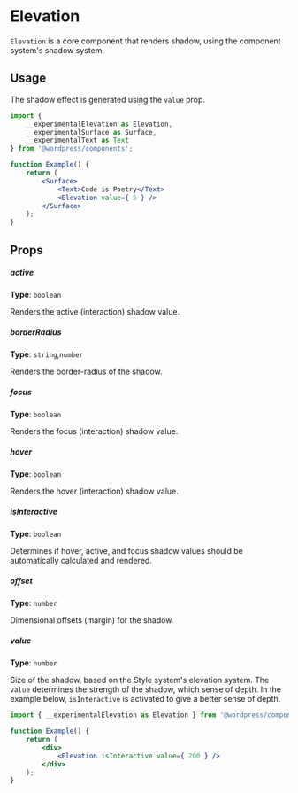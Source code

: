 # Elevation

`Elevation` is a core component that renders shadow, using the component system's shadow system.

## Usage

The shadow effect is generated using the `value` prop.

```jsx
import {
	__experimentalElevation as Elevation,
	__experimentalSurface as Surface,
	__experimentalText as Text
} from '@wordpress/components';

function Example() {
	return (
		<Surface>
			<Text>Code is Poetry</Text>
			<Elevation value={ 5 } />
		</Surface>
	);
}
```

## Props

##### active

**Type**: `boolean`

Renders the active (interaction) shadow value.

##### borderRadius

**Type**: `string`,`number`

Renders the border-radius of the shadow.

##### focus

**Type**: `boolean`

Renders the focus (interaction) shadow value.

##### hover

**Type**: `boolean`

Renders the hover (interaction) shadow value.

##### isInteractive

**Type**: `boolean`

Determines if hover, active, and focus shadow values should be automatically calculated and rendered.

##### offset

**Type**: `number`

Dimensional offsets (margin) for the shadow.

##### value

**Type**: `number`

Size of the shadow, based on the Style system's elevation system. The `value` determines the strength of the shadow, which sense of depth.
In the example below, `isInteractive` is activated to give a better sense of depth.

```jsx
import { __experimentalElevation as Elevation } from '@wordpress/components';

function Example() {
	return (
		<div>
			<Elevation isInteractive value={ 200 } />
		</div>
	);
}
```
